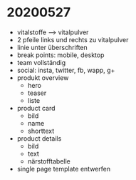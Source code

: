 # 20200527
* vitalstoffe --> vitalpulver
* 2 pfeile links und rechts zu vitalpulver
* linie unter überschriften
* break points: mobile, desktop
* team vollständig
* social: insta, twitter, fb, wapp, g+
* produkt overview
	* hero
	* teaser
	* liste
* product card
	* bild
	* name
	* shorttext
* product details
	* bild
	* text
	* närstofftabelle
* single page template entwerfen